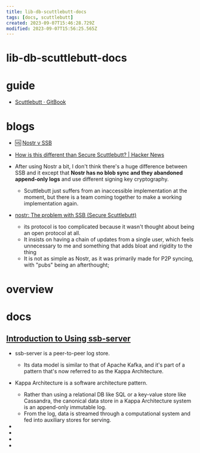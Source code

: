 ```yaml
---
title: lib-db-scuttlebutt-docs
tags: [docs, scuttlebutt]
created: 2023-09-07T15:46:28.729Z
modified: 2023-09-07T15:56:25.565Z
---
```


# lib-db-scuttlebutt-docs

# guide

- [Scuttlebutt · GitBook](https://handbook.scuttlebutt.nz/)
# blogs
- 🆚️ [Nostr v SSB](https://mattlorentz.com/weblog/2023/01/18/nostr-v-ssb.html)

- [How is this different than Secure Scuttlebutt? | Hacker News](https://news.ycombinator.com/item?id=35691461)

- After using Nostr a bit, I don't think there's a huge difference between SSB and it except that **Nostr has no blob sync and they abandoned append-only logs** and use different signing key cryptography.
  - Scuttlebutt just suffers from an inaccessible implementation at the moment, but there is a team coming together to make a working implementation again.

- [nostr: The problem with SSB (Secure Scuttlebutt)](https://github.com/nostr-protocol/nostr#the-problem-with-ssb-secure-scuttlebutt)
  - its protocol is too complicated because it wasn't thought about being an open protocol at all. 
  - It insists on having a chain of updates from a single user, which feels unnecessary to me and something that adds bloat and rigidity to the thing
  - It is not as simple as Nostr, as it was primarily made for P2P syncing, with "pubs" being an afterthought; 
# overview

# docs

## [Introduction to Using ssb-server](https://handbook.scuttlebutt.nz/guides/ssb-server/tutorial)

- ssb-server is a peer-to-peer log store. 
  - Its data model is similar to that of Apache Kafka, and it's part of a pattern that's now referred to as the Kappa Architecture.
- Kappa Architecture is a software architecture pattern. 
  - Rather than using a relational DB like SQL or a key-value store like Cassandra, the canonical data store in a Kappa Architecture system is an append-only immutable log. 
  - From the log, data is streamed through a computational system and fed into auxiliary stores for serving.

- 
- 
- 
- 
